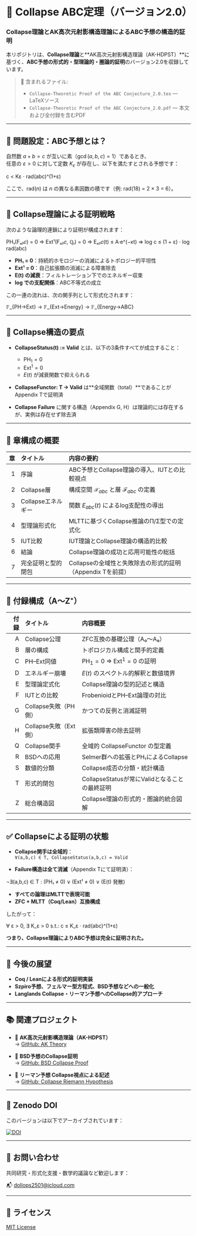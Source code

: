 # 🧮 Collapse ABC定理（バージョン2.0）
### Collapse理論とAK高次元射影構造理論によるABC予想の構造的証明

本リポジトリは、**Collapse理論**と**AK高次元射影構造理論（AK-HDPST）**に基づく、**ABC予想の形式的・型理論的・圏論的証明**のバージョン2.0を収録しています。

> 📄 含まれるファイル:
> - `Collapse-Theoretic Proof of the ABC Conjecture_2.0.tex` — LaTeXソース  
> - `Collapse-Theoretic Proof of the ABC Conjecture_2.0.pdf` — 本文および全付録を含むPDF

---

## 🎯 問題設定：ABC予想とは？

自然数 $a + b = c$ が互いに素（$\gcd(a,b,c) = 1$）であるとき、  
任意の $\varepsilon > 0$ に対して定数 $K_\varepsilon$ が存在し、以下を満たすとされる予想です：

c < Kε · rad(abc)^(1+ε)


ここで、$\mathrm{rad}(n)$ は $n$ の異なる素因数の積です（例: rad(18) = 2 × 3 = 6）。

---

## 🧠 Collapse理論による証明戦略

次のような論理的連鎖により証明が構成されます：

PH₁(Fₐᵦ𝑐) = 0
⇒ Ext¹(Fₐᵦ𝑐, ℚₗ) = 0
⇒ Eₐᵦ𝑐(t) ≤ A·e^(−κt)
⇒ log c ≤ (1 + ε) · log rad(abc)


- **PH₁ = 0**：持続的ホモロジーの消滅によるトポロジー的平坦性  
- **Ext¹ = 0**：自己拡張類の消滅による障害除去  
- **E(t) の減衰**：フィルトレーション下でのエネルギー収束  
- **log での支配関係**：ABC不等式の成立

この一連の流れは、次の関手列として形式化されます：

𝔽_{PH→Ext} → 𝔽_{Ext→Energy} → 𝔽_{Energy→ABC}


---

## 🔧 Collapse構造の要点

- **CollapseStatus(t) := Valid** とは、以下の3条件すべてが成立すること：
  - $\mathrm{PH}_1 = 0$  
  - $\mathrm{Ext}^1 = 0$  
  - $E(t)$ が減衰関数で抑えられる

- **CollapseFunctor: T → Valid** は**全域関数（total）**であることがAppendix Tで証明済

- **Collapse Failure** に関する構造（Appendix G, H）は理論的には存在するが、実例は存在せず除去済

---

## 📘 章構成の概要

| 章 | タイトル | 内容の要約 |
|---:|:----------|:------------|
| 1 | 序論 | ABC予想とCollapse理論の導入、IUTとの比較視点 |
| 2 | Collapse層 | 構成空間 $\mathcal{X}_{abc}$ と層 $\mathcal{F}_{abc}$ の定義 |
| 3 | Collapseエネルギー | 関数 $E_{abc}(t)$ によるlog支配性の導出 |
| 4 | 型理論形式化 | MLTTに基づくCollapse推論のΠ/Σ型での定式化 |
| 5 | IUT比較 | IUT理論とCollapse理論の構造的比較 |
| 6 | 結論 | Collapse理論の成功と応用可能性の総括 |
| 7 | 完全証明と型的閉包 | Collapseの全域性と失敗除去の形式的証明（Appendix Tを前提） |

---

## 📑 付録構成（A〜Z⁺）

| 付録 | タイトル | 内容概要 |
|----:|:----------|:----------|
| A | Collapse公理 | ZFC互換の基礎公理（A₀〜A₉） |
| B | 層の構成 | トポロジカル構成と関手的定義 |
| C | PH–Ext同値 | $\mathrm{PH}_1 = 0$ ⇒ $\mathrm{Ext}^1 = 0$ の証明 |
| D | エネルギー崩壊 | $E(t)$ のスペクトル的解釈と数値境界 |
| E | 型理論定式化 | Collapse理論の型的記述と構造 |
| F | IUTとの比較 | FrobenioidとPH–Ext論理の対比 |
| G | Collapse失敗（PH側） | かつての反例と消滅証明 |
| H | Collapse失敗（Ext側） | 拡張類障害の除去証明 |
| Q | Collapse関手 | 全域的 CollapseFunctor の型定義 |
| R | BSDへの応用 | Selmer群への拡張とPH₁によるCollapse |
| S | 数値的分類 | Collapse成否の分類・統計構造 |
| T | 形式的閉包 | CollapseStatusが常にValidとなることの最終証明 |
| Z | 総合構造図 | Collapse理論の形式的・圏論的統合図解 |

---

## ✅ Collapseによる証明の状態

- **Collapse関手は全域的**：  
  `∀(a,b,c) ∈ T, CollapseStatus(a,b,c) = Valid`

- **Failure構造は全て消滅**（Appendix Tにて証明済）：

¬∃(a,b,c) ∈ T : (PH₁ ≠ 0) ∨ (Ext¹ ≠ 0) ∨ (E(t) 発散)


- **すべての論理はMLTTで表現可能**  
- **ZFC + MLTT（Coq/Lean）互換構成**

したがって：

∀ ε > 0, ∃ K_ε > 0 s.t.:
c ≤ K_ε · rad(abc)^(1+ε)


**つまり、Collapse理論によりABC予想は完全に証明された。**

---

## 🔭 今後の展望

- **Coq / Leanによる形式的証明実装**  
- **Szpiro予想、フェルマー型方程式、BSD予想などへの一般化**  
- **Langlands Collapse・リーマン予想へのCollapse的アプローチ**

---

## 📚 関連プロジェクト

- 📘 **AK高次元射影構造理論（AK-HDPST）**  
  → [GitHub: AK Theory](https://github.com/Kobayashi2501/AK-High-Dimensional-Projection-Structural-Theory)

- 📘 **BSD予想のCollapse証明**  
  → [GitHub: BSD Collapse Proof](https://github.com/Kobayashi2501/BSD-Conjecture-Collapse-Proof)

- 📘 **リーマン予想 Collapse視点による記述**  
  → [GitHub: Collapse Riemann Hypothesis](https://github.com/Kobayashi2501/Collapse-Riemann)

---

## 🧩 Zenodo DOI

このバージョンは以下でアーカイブされています：

[![DOI](https://zenodo.org/badge/DOI/10.5281/zenodo.15713895.svg)](https://doi.org/10.5281/zenodo.15713895)

---

## 📩 お問い合わせ

共同研究・形式化支援・数学的議論など歓迎します：

📬 [dollops2501@icloud.com](mailto:dollops2501@icloud.com)

---

## 📘 ライセンス

[MIT License](https://opensource.org/licenses/MIT)

